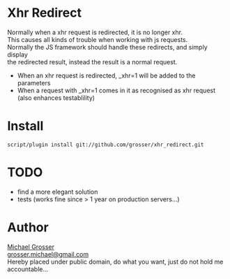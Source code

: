 Xhr Redirect
=============
Normally when a xhr request is redirected, it is no longer xhr.  
This causes all kinds of trouble when working with js requests.  
Normally the JS framework should handle these redirects, and simply display  
the redirected result, instead the result is a normal request.  

 - When an xhr request is redirected, _xhr=1 will be added to the parameters
 - When a request with _xhr=1 comes in it as recognised as xhr request (also enhances testablility)

Install
=======
    script/plugin install git://github.com/grosser/xhr_redirect.git

TODO
====
 - find a more elegant solution
 - tests (works fine since > 1 year on production servers...)

Author
======
[Michael Grosser](http://pragmatig.wordpress.com)  
grosser.michael@gmail.com  
Hereby placed under public domain, do what you want, just do not hold me accountable...  
